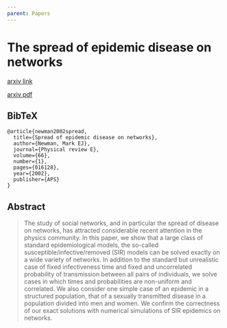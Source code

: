 ```yaml
---
parent: Papers
---
```


# The spread of epidemic disease on networks

[arxiv link](https://arxiv.org/abs/cond-mat/0205009) 

[arxiv pdf](https://arxiv.org/pdf/cond-mat/0205009.pdf)

## BibTeX
```
@article{newman2002spread,
  title={Spread of epidemic disease on networks},
  author={Newman, Mark EJ},
  journal={Physical review E},
  volume={66},
  number={1},
  pages={016128},
  year={2002},
  publisher={APS}
}
```

## Abstract

> The study of social networks, and in particular the spread of disease on networks, has attracted considerable recent attention in the physics community. In this paper, we show that a large class of standard epidemiological models, the so-called susceptible/infective/removed (SIR) models can be solved exactly on a wide variety of networks. In addition to the standard but unrealistic case of fixed infectiveness time and fixed and uncorrelated probability of transmission between all pairs of individuals, we solve cases in which times and probabilities are non-uniform and correlated. We also consider one simple case of an epidemic in a structured population, that of a sexually transmitted disease in a population divided into men and women. We confirm the correctness of our exact solutions with numerical simulations of SIR epidemics on networks. 